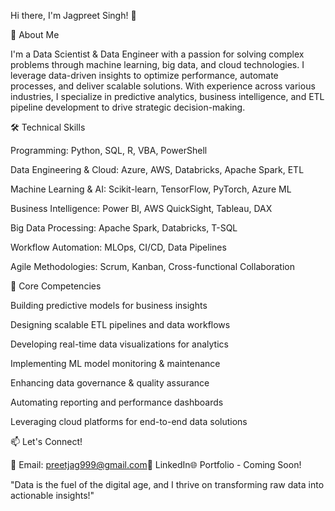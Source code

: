 Hi there, I'm Jagpreet Singh! 👋

🚀 About Me

I'm a Data Scientist & Data Engineer with a passion for solving complex problems through machine learning, big data, and cloud technologies. I leverage data-driven insights to optimize performance, automate processes, and deliver scalable solutions. With experience across various industries, I specialize in predictive analytics, business intelligence, and ETL pipeline development to drive strategic decision-making.

🛠️ Technical Skills

Programming: Python, SQL, R, VBA, PowerShell

Data Engineering & Cloud: Azure, AWS, Databricks, Apache Spark, ETL

Machine Learning & AI: Scikit-learn, TensorFlow, PyTorch, Azure ML

Business Intelligence: Power BI, AWS QuickSight, Tableau, DAX

Big Data Processing: Apache Spark, Databricks, T-SQL

Workflow Automation: MLOps, CI/CD, Data Pipelines

Agile Methodologies: Scrum, Kanban, Cross-functional Collaboration

🔭 Core Competencies

Building predictive models for business insights

Designing scalable ETL pipelines and data workflows

Developing real-time data visualizations for analytics

Implementing ML model monitoring & maintenance

Enhancing data governance & quality assurance

Automating reporting and performance dashboards

Leveraging cloud platforms for end-to-end data solutions

📫 Let's Connect!

📧 Email: preetjag999@gmail.com💼 LinkedIn🌐 Portfolio - Coming Soon!

"Data is the fuel of the digital age, and I thrive on transforming raw data into actionable insights!"
